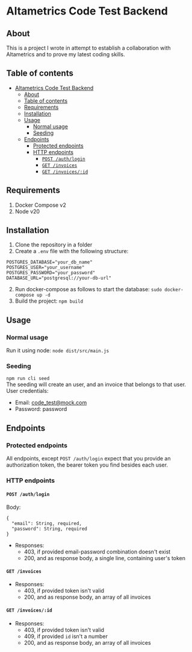 # Altametrics Code Test Backend

## About
This is a project I wrote in attempt to establish a collaboration with Altametrics and to prove my latest coding skills.

## Table of contents
- [Altametrics Code Test Backend](#altametrics-code-test-backend)
	- [About](#about)
	- [Table of contents](#table-of-contents)
	- [Requirements](#requirements)
	- [Installation](#installation)
	- [Usage](#usage)
		- [Normal usage](#normal-usage)
		- [Seeding](#seeding)
	- [Endpoints](#endpoints)
		- [Protected endpoints](#protected-endpoints)
		- [HTTP endpoints](#http-endpoints)
			- [`POST /auth/login`](#post-authlogin)
			- [`GET /invoices`](#get-invoices)
			- [`GET /invoices/:id`](#get-invoicesid)

## Requirements
1. Docker Compose v2
2. Node v20

## Installation
1. Clone the repository in a folder
1. Create a `.env` file with the following structure:
```
POSTGRES_DATABASE="your_db_name"
POSTGRES_USER="your_username"
POSTGRES_PASSWORD="your_password"
DATABASE_URL="postgresql://your-db-url"
```
2. Run docker-compose as follows to start the database:
`sudo docker-compose up -d`
3. Build the project:
`npm build`

## Usage
### Normal usage
Run it using node:
`node dist/src/main.js`  
### Seeding
`npm run cli seed`  
The seeding will create an user, and an invoice that belongs to that user.  
User credentials:
- Email: code_test@mock.com
- Password: password

## Endpoints
### Protected endpoints
All endpoints, except `POST /auth/login` expect that you provide an authorization token, the bearer token you find besides each user.
### HTTP endpoints  
####  `POST /auth/login`  
  Body:
  ```
  {
	"email": String, required,
	"password": String, required
  }
  ```  
  - Responses:  
    - 403, if provided email-password combination doesn't exist
    - 200, and as response body, a single line, containing user's token  

#### `GET /invoices` 
  - Responses:  
    - 403, if provided token isn't valid
    - 200, and as response body, an array of all invoices

#### `GET /invoices/:id` 
  - Responses:  
    - 403, if provided token isn't valid  
    - 409, if provided `id` isn't a number  
    - 200, and as response body, an array of all invoices